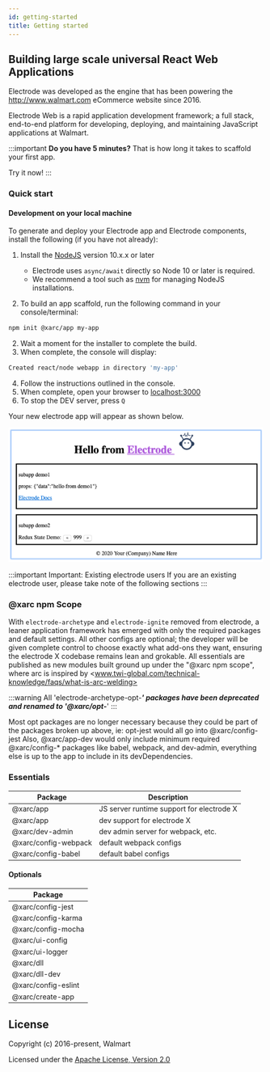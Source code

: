 ```yaml
---
id: getting-started
title: Getting started
---
```


## Building large scale universal React Web Applications

Electrode was developed as the engine that has been powering the <http://www.walmart.com> eCommerce website since 2016.

Electrode Web is a rapid application development framework; a full stack, end-to-end platform for developing, deploying, and maintaining JavaScript applications at Walmart.

:::important
**Do you have 5 minutes?** That is how long it takes to scaffold your first app.

Try it now!
:::

### Quick start

#### Development on your local machine

To generate and deploy your Electrode app and Electrode components, install the following (if you have not already):

1. Install the [NodeJS] version 10.x.x or later

   + Electrode uses `async/await` directly so Node 10 or later is required.
   + We recommend a tool such as [nvm] for managing NodeJS installations.

2. To build an app scaffold, run the following command in your console/terminal:

```bash
npm init @xarc/app my-app
```

2. Wait a moment for the installer to complete the build.
3. When complete, the console will display:

```bash
Created react/node webapp in directory 'my-app'
```

4. Follow the instructions outlined in the console.
5. When complete, open your browser to [localhost:3000](http://localhost:3000)
6. To stop the DEV server, press `Q`

Your new electrode app will appear as shown below.

![Hello from Electrode](../static/img/electrode-first-run.png)

:::important Important: Existing electrode users
If you are an existing electrode user, please take note of the following sections
:::

### @xarc npm Scope

With `electrode-archetype` and `electrode-ignite` removed from electrode, a leaner application framework has emerged with only the required packages and default settings. All other configs are optional; the developer will be given complete control to choose exactly what add-ons they want, ensuring the electrode X codebase remains lean and grokable. All essentials are published as new modules built ground up under the "@xarc npm scope", where arc is inspired by <www.twi-global.com/technical-knowledge/faqs/what-is-arc-welding>

:::warning
All 'electrode-archetype-opt-_______' packages have been deprecated and renamed to '@xarc/opt-_______'
:::

Most opt packages are no longer necessary because they could be part of the packages broken up above, ie: opt-jest would all go into @xarc/config-jest
Also, @xarc/app-dev would only include minimum required @xarc/config-* packages like babel, webpack, and dev-admin, everything else is up to the app to include in its devDependencies.

### Essentials

| Package               | Description                               |
| ----------------------| ----------------------------------------- |
| @xarc/app             | JS server runtime support for electrode X |
| @xarc/app             | dev support for electrode X               |
| @xarc/dev-admin       | dev admin server for webpack, etc.        |
| @xarc/config-webpack  | default webpack configs                   |
| @xarc/config-babel    | default babel configs

#### Optionals

| Package               |
| ----------------------|
|  @xarc/config-jest    |
|  @xarc/config-karma   |
|  @xarc/config-mocha   |
|  @xarc/ui-config      |
|  @xarc/ui-logger      |
|  @xarc/dll            |
|  @xarc/dll-dev        |
|  @xarc/config-eslint  |
|  @xarc/create-app     |

## License

Copyright (c) 2016-present, Walmart

Licensed under the [Apache License, Version 2.0]

[apache license, version 2.0]: https://www.apache.org/licenses/LICENSE-2.0
[nvm]: https://github.com/nvm-sh/nvm#install-script
[NodeJS]: https://nodejs.org/en/download
